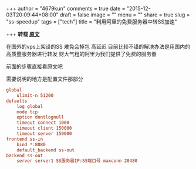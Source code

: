 +++
author = "4679kun"
comments = true
date = "2015-12-03T20:09:44+08:00"
draft = false
image = ""
menu = ""
share = true
slug = "ss-speedup"
tags = ["tech"]
title = "利用阿里的免费服务器中转SS加速"

+++
**转载 [原文](http://xuqk.tk/251)** 

在国外的vps上架设的SS 难免会掉包 高延迟  目前比较不错的解决办法是用国内的高质量服务器进行转发
财大气粗的阿里为我们提供了免费的服务器

前面的步骤直接看原文吧

需要说明的地方是配置文件那部分

```cfg
global
	ulimit-n 51200
defaults
	log global
	mode tcp
	option dontlognull
	timeout connect 1000
	timeout client 150000
	timeout server 150000
frontend ss-in
	bind *:8080
	default_backend ss-out
backend ss-out
	server server1 SS服务器IP:SS端口号 maxconn 20480
```


